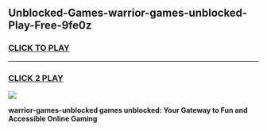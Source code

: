 
## Unblocked-Games-warrior-games-unblocked-Play-Free-9fe0z
<h3>
<a href="https://premium76.site?title=warrior-games-unblocked&ref=18A1">CLICK TO PLAY</a></h3>
<hr>

<h3>
<a href="https://premium76.site?title=warrior-games-unblocked&ref=18A1">CLICK 2 PLAY</a>
  
</h3>

<a href="https://premium76.site?title=warrior-games-unblocked&ref=18A1"><img src="https://clearcache.store/games.png"></a>


**warrior-games-unblocked games unblocked: Your Gateway to Fun and Accessible Online Gaming**
